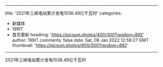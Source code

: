 
---
title: '2021年三峡电站累计发电1036.49亿千瓦时'
categories: 
 - 新媒体
 - 199IT
 - 首页更新
headimg: 'https://picsum.photos/400/300?random=892'
author: 199IT
comments: false
date: Sat, 08 Jan 2022 12:59:27 GMT
thumbnail: 'https://picsum.photos/400/300?random=892'
---

<div>   
2021年三峡电站累计发电1036.49亿千瓦时  
</div>
            